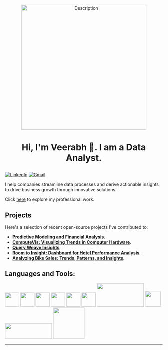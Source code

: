 

<p align="center">
<img src="https://media2.giphy.com/media/v1.Y2lkPTc5MGI3NjExOWh3amp3N2NocDBqZm1wOWVhMjJ4NGh3cmRrdm1jdnc4enN3czNkZyZlcD12MV9pbnRlcm5hbF9naWZfYnlfaWQmY3Q9Zw/SvckSy7fFviqrq8ClF/giphy.webp" alt="Description" width="400"> </p>


# <p align="center">Hi, I'm Veerabh 👋. I am a Data Analyst.</p>

[![LinkedIn](https://img.shields.io/badge/linkedin-%230077B5.svg?style=for-the-badge&logo=linkedin&logoColor=white)](https://www.linkedin.com/in/veerabh-mahadik/) 
[![Gmail](https://img.shields.io/badge/Gmail-D14836?style=for-the-badge&logo=gmail&logoColor=white)](veerabhmahadik1@gmail.com)


I help companies streamline data processes and derive actionable insights to drive business growth through innovative solutions.

Click [here](https://veerabhmahadik1.wixsite.com/veerabh-mahadik) to explore my professional work. <!-- Replace with your actual portfolio link -->

## Projects

Here's a selection of recent open-source projects I've contributed to:
- **[Predictive Modeling and Financial Analysis](https://github.com/veerabhmahadik/Python-and-R/tree/master/Predictive_Modeling_and_Financial_Analysis)**.
- **[ComputeVis: Visualizing Trends in Computer Hardware](https://github.com/veerabhmahadik/Tableau/tree/master/ComputeVis%3A%20Visualizing%20Trends%20in%20Computer%20Hardware)**.
- **[Query Weave Insights](https://github.com/veerabhmahadik/SQL/tree/master/Query%20Weave%20Insights)**.
- **[Room to Insight: Dashboard for Hotel Performance Analysis](https://github.com/veerabhmahadik/Power-BI-projects/tree/master/Room%20to%20Insight%3A%20Dashboard%20for%20Hotel%20Performance%20Analysis)**.
- **[Analyzing Bike Sales: Trends, Patterns, and Insights](https://github.com/veerabhmahadik/Excel/tree/master/Analyzing_Bike%20Sales_Trends_%20Patterns_and%20Insights)**.

## Languages and Tools:

<!DOCTYPE html>
<html lang="en">
<head>
<meta charset="UTF-8">
<meta name="viewport" content="width=device-width, initial-scale=1.0">
</head>
<body>
  <div class="logo-container">
    <img src="https://cdn.jsdelivr.net/gh/devicons/devicon@latest/icons/python/python-original-wordmark.svg" width="45" height="45"/> 
    <img src="https://cdn.jsdelivr.net/gh/devicons/devicon@latest/icons/pandas/pandas-original-wordmark.svg" width="45" height="45"/> 
    <img src="https://cdn.jsdelivr.net/gh/devicons/devicon@latest/icons/numpy/numpy-original-wordmark.svg" width="45" height="45"/> 
    <img src="https://cdn.jsdelivr.net/gh/devicons/devicon@latest/icons/matplotlib/matplotlib-plain-wordmark.svg" width="45" height="45"/> 
    <img src="https://cdn.jsdelivr.net/gh/devicons/devicon@latest/icons/r/r-original.svg" width="45" height="45"/>
    <img src="https://cdn.jsdelivr.net/gh/devicons/devicon@latest/icons/rstudio/rstudio-original.svg" width="45" height="45"/>
    <img src="https://1000logos.net/wp-content/uploads/2022/03/Tableau-Logo.jpg" width="150" height="75" />
    <img src="https://cdn.jsdelivr.net/gh/devicons/devicon@latest/icons/mongodb/mongodb-original.svg" width="50" height="50"/> 
    <img src="https://img.shields.io/badge/power_bi-F2C811?style=for-the-badge&logo=powerbi&logoColor=black" width="150" height="50"/>
    <img src="https://cdn.jsdelivr.net/gh/devicons/devicon@latest/icons/mysql/mysql-original-wordmark.svg" width="100" height="100"/>
  </div>
</body>
</html>




<!-- Add more tools and technologies as needed -->

<!-- Optional: Add any additional stats or information you'd like to highlight -->

---

<!--*Data Analyst* 


- 📍 Location
- ⏰ Pacific Standard Time -->


